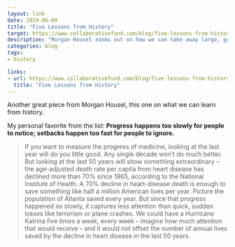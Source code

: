 ```yaml
---
layout: link
date: 2019-06-09
title: "Five Lessons from History"
target: https://www.collaborativefund.com/blog/five-lessons-from-history/
description: "Morgan Housel zooms out on how we can take away large, generalizable lessons from history."
categories: blog
tags:
- history

links:
- url: https://www.collaborativefund.com/blog/five-lessons-from-history/
  title: "Five Lessons from History"
---
```


Another great piece from Morgan Housel, this one on what we can learn from history.

My personal favorite from the list: **Progress happens too slowly for people to notice; setbacks happen too fast for people to ignore.**

> If you want to measure the progress of medicine, looking at the last year will do you little good. Any single decade won’t do much better. But looking at the last 50 years will show something extraordinary – the age-adjusted death rate per capita from heart disease has declined more than 70% since 1965, according to the National Institute of Health. A 70% decline in heart-disease death is enough to save something like half a million American lives per year. Picture the population of Atlanta saved every year. But since that progress happened so slowly, it captures less attention than quick, sudden losses like terrorism or plane crashes. We could have a Hurricane Katrina five times a week, every week – imagine how much attention that would receive – and it would not offset the number of annual lives saved by the decline in heart disease in the last 50 years.
